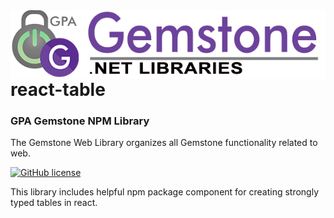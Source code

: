 <img align="right" src="img/gemstone-wide-600.png" alt="gemstone logo">

# react-table
### GPA Gemstone NPM Library

The Gemstone Web Library organizes all Gemstone functionality related to web.

[![GitHub license](https://img.shields.io/github/license/gemstone/web?color=4CC61E)](https://github.com/gemstone/web/blob/master/LICENSE)

This library includes helpful npm package component for creating strongly typed tables in react.


